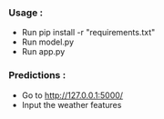 ### Usage : 
* Run pip install -r "requirements.txt"
* Run model.py
* Run app.py

### Predictions : 
* Go to http://127.0.0.1:5000/
* Input the weather features

